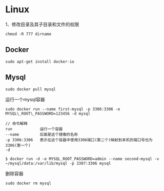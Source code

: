 # Linux

1、修改目录及其子目录和文件的权限

```
chmod -R 777 dirname
```

## Docker

```
sudo apt-get install docker-io
```

## Mysql

```
sudo docker pull mysql
```

运行一个mysql容器

```
sudo docker run --name first-mysql -p 3306:3306 -e MYSQL\_ROOT\_PASSWORD=123456 -d mysql

// 命令解释
run            运行一个容器
--name         后面是这个镜像的名称
-p 3306:3306   表示在这个容器中使用3306端口(第二个)映射到本机的端口号也为3306(第一个)
-d

$ docker run -d -e MYSQL_ROOT_PASSWORD=admin --name second-mysql -v ~/mysql/data:/var/lib/mysql -p 3307:3306 mysql
```

删除容器

```
sudo docker rm mysql
```



